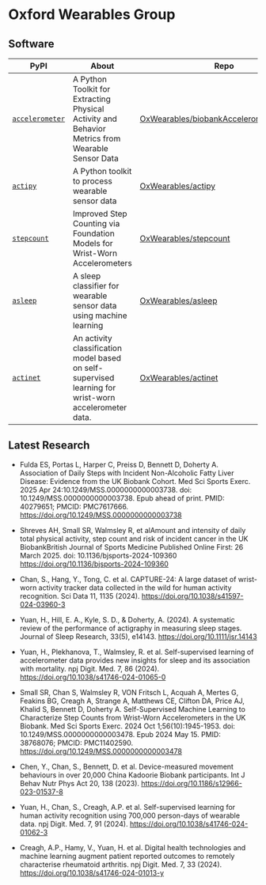# Oxford Wearables Group

## Software

PyPI | About | Repo | Cite
---- | ----- | ---- | ----
[`accelerometer`](https://pypi.org/project/accelerometer/) | A Python Toolkit for Extracting Physical Activity and Behavior Metrics from Wearable Sensor Data | [OxWearables/biobankAccelerometerAnalysis](https://github.com/OxWearables/biobankAccelerometerAnalysis) | [Citation](https://github.com/OxWearables/biobankAccelerometerAnalysis/blob/master/CITATION.cff)
[`actipy`](https://pypi.org/project/actipy/) | A Python toolkit to process wearable sensor data | [OxWearables/actipy](https://github.com/OxWearables/actipy) | [Citation](https://github.com/OxWearables/actipy/blob/master/CITATION.cff)
[`stepcount`](https://pypi.org/project/stepcount/) | Improved Step Counting via Foundation Models for Wrist-Worn Accelerometers | [OxWearables/stepcount](https://github.com/OxWearables/stepcount) | [Citation](https://github.com/OxWearables/stepcount/blob/main/CITATION.cff)
[`asleep`](https://pypi.org/project/asleep/) | A sleep classifier for wearable sensor data using machine learning | [OxWearables/asleep](https://github.com/OxWearables/asleep) | ---
[`actinet`](https://pypi.org/project/actinet/) | An activity classification model based on self-supervised learning for wrist-worn accelerometer data. | [OxWearables/actinet](https://github.com/OxWearables/actinet) | [Citation](https://github.com/OxWearables/actinet/blob/master/CITATION.md)

## Latest Research

- Fulda ES, Portas L, Harper C, Preiss D, Bennett D, Doherty A. Association of Daily Steps with Incident Non-Alcoholic Fatty Liver Disease: Evidence from the UK Biobank Cohort. Med Sci Sports Exerc. 2025 Apr 24:10.1249/MSS.0000000000003738. doi: 10.1249/MSS.0000000000003738. Epub ahead of print. PMID: 40279651; PMCID: PMC7617666.
https://doi.org/10.1249/MSS.0000000000003738

- Shreves AH, Small SR, Walmsley R, et alAmount and intensity of daily total physical activity, step count and risk of incident cancer in the UK BiobankBritish Journal of Sports Medicine Published Online First: 26 March 2025. doi: 10.1136/bjsports-2024-109360
https://doi.org/10.1136/bjsports-2024-109360

- Chan, S., Hang, Y., Tong, C. et al. CAPTURE-24: A large dataset of wrist-worn activity tracker data collected in the wild for human activity recognition. Sci Data 11, 1135 (2024).
https://doi.org/10.1038/s41597-024-03960-3

- Yuan, H., Hill, E. A., Kyle, S. D., & Doherty, A. (2024). A systematic review of the performance of actigraphy in measuring sleep stages. Journal of Sleep Research, 33(5), e14143.
https://doi.org/10.1111/jsr.14143

- Yuan, H., Plekhanova, T., Walmsley, R. et al. Self-supervised learning of accelerometer data provides new insights for sleep and its association with mortality. npj Digit. Med. 7, 86 (2024). 
https://doi.org/10.1038/s41746-024-01065-0

- Small SR, Chan S, Walmsley R, VON Fritsch L, Acquah A, Mertes G, Feakins BG, Creagh A, Strange A, Matthews CE, Clifton DA, Price AJ, Khalid S, Bennett D, Doherty A. Self-Supervised Machine Learning to Characterize Step Counts from Wrist-Worn Accelerometers in the UK Biobank. Med Sci Sports Exerc. 2024 Oct 1;56(10):1945-1953. doi: 10.1249/MSS.0000000000003478. Epub 2024 May 15. PMID: 38768076; PMCID: PMC11402590. https://doi.org/10.1249/MSS.0000000000003478

- Chen, Y., Chan, S., Bennett, D. et al. Device-measured movement behaviours in over 20,000 China Kadoorie Biobank participants. Int J Behav Nutr Phys Act 20, 138 (2023). https://doi.org/10.1186/s12966-023-01537-8

- Yuan, H., Chan, S., Creagh, A.P. et al. Self-supervised learning for human activity recognition using 700,000 person-days of wearable data. npj Digit. Med. 7, 91 (2024). https://doi.org/10.1038/s41746-024-01062-3

- Creagh, A.P., Hamy, V., Yuan, H. et al. Digital health technologies and machine learning augment patient reported outcomes to remotely characterise rheumatoid arthritis. npj Digit. Med. 7, 33 (2024). https://doi.org/10.1038/s41746-024-01013-y